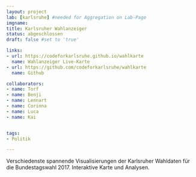 ```yaml
---
layout: project
lab: [karlsruhe] #needed for Aggregation on Lab-Page
imgname:
title: Karlsruher Wahlanzeiger
status: abgeschlossen
draft: false #set to 'true'

links:
- url: https://codeforkarlsruhe.github.io/wahlkarte
  name: Wahlanzeiger Live-Karte
- url: https://github.com/codeforkarlsruhe/wahlkarte
  name: Github

collaborators:
- name: Torf
- name: Benji
- name: Lennart
- name: Corinna
- name: Luca
- name: Kai


tags:
- Politik

---
```


Verschiedenste spannende Visualisierungen der Karlsruher Wahldaten für die Bundestagswahl 2017. Interaktive Karte und Analysen.
